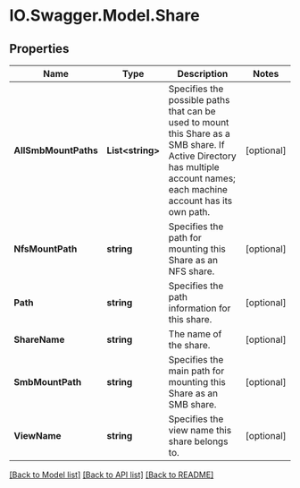 # IO.Swagger.Model.Share
## Properties

Name | Type | Description | Notes
------------ | ------------- | ------------- | -------------
**AllSmbMountPaths** | **List&lt;string&gt;** | Specifies the possible paths that can be used to mount this Share as a SMB share. If Active Directory has multiple account names; each machine account has its own path. | [optional] 
**NfsMountPath** | **string** | Specifies the path for mounting this Share as an NFS share. | [optional] 
**Path** | **string** | Specifies the path information for this share. | [optional] 
**ShareName** | **string** | The name of the share. | [optional] 
**SmbMountPath** | **string** | Specifies the main path for mounting this Share as an SMB share. | [optional] 
**ViewName** | **string** | Specifies the view name this share belongs to. | [optional] 

[[Back to Model list]](../README.md#documentation-for-models) [[Back to API list]](../README.md#documentation-for-api-endpoints) [[Back to README]](../README.md)

